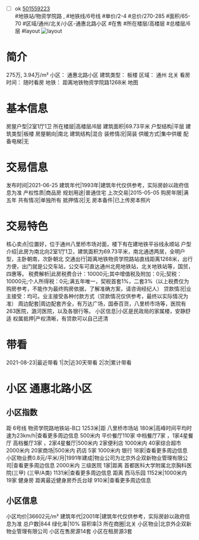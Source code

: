 - [ ] ok [501559223](https://bj.5i5j.com/ershoufang/501559223.html)  
 #地铁站/物资学院路 ,  #地铁线/6号线
#单价/2-4 #总价/270-285 #面积/65-70   #区域/通州/北关/小区-通惠北路小区 #在售 #所在楼层/高楼层 #总楼层/6层 #layout 
![layout](http://image2a.5i5j.com/bdir/layout/521991.jpg_P5.jpg) 
# 简介 
 275万,  3.94万/m² 
小区： 通惠北路小区
建筑类型： 板楼
区域： 通州 北关
看房时间： 随时看房
地铁： 距离地铁物资学院路1268米 地图
# 基本信息 
 房屋户型|2室1厅1卫
所在楼层|高楼层/6层
建筑面积|69.73平米
户型结构|平层
建筑类型|板楼
房屋朝向|南北
建筑结构|混合
装修情况|简装
供暖方式|集中供暖
配备电梯|无
# 交易信息 
 发布时间|2021-06-25
建筑年代|1993年|建筑年代仅供参考，实际房龄以政府信息为准
产权性质|商品房
规划用途|普通住宅
上次交易|2015-05-05
购房年限|满五年
共有情况|单独所有
抵押情况|无
房本备件|已上传房本照片
# 交易特色 
 核心卖点|位置好，位于通州八里桥市场对面，楼下有在建地铁平谷线永顺站
户型介绍|此房为南北向2室1厅1卫，建筑面积为69.73平米，南北通透两居，全明户型，主卧朝南，次卧朝北
交通出行|距离地铁物资学院路站直线距离1268米，出行方便，出门就是公交车站，公交车可直达通州北苑地铁站，北关地铁站等，国贸，四惠等。
税费解析|此房税费合计：10000元;其中增值税及附加：0元;契税：10000元;个人所得税：0元;满五年唯一，契税首套1%，二套3%（以上税费仅为购房参考，不能作为最终购房依据，了解准确方案，请咨询经纪人）
贷款情况|业主接受：均可。业主接受各种付款方式（贷款情况仅供参考，最终以实际情况为准）
周边配套|周边配套齐全，有万达广场，国泰百货，八里桥市场等，医院有263医院，潞河医院，以及各银行等。
小区信息|小区是民政局的家属楼，安静舒适
权属抵押|产权清晰，有贷款可以自己还清
# 带看 
 2021-08-23|最近带看	 1|次|近30天带看	 2|次|累计带看
# 小区 通惠北路小区
## 小区指数 
 距 6号线 物资学院路地铁站-B口 1253米|距 八里桥市场站 180米|高峰时间平均时速为23km/h|查看更多周边信息
500米内 平价餐厅110家
中档餐厅7家 ，1家4星餐厅
高档餐厅3家 ，2家4星餐厅|500米内 2家便利店
1000米内 40家综合超市
2000米内 20家商场|500米内 药店 5家
1000米内 银行 18家|查看更多周边信息
小区物业费0.8元/平米/月|1991年建成|物业公司为北京外企双新物业管理有限公司|查看更多周边信息
2000米内 三级医院 1家|距离 首都医科大学附属北京胸科医院(三甲) (三甲/A类) 1131米|查看更多周边信息
距离 西马乐园 1152米|1000米内 19家 健身房
距离最近健身房乔氏台球 910米|查看更多周边信息
## 小区信息 
 小区均价|36602元/m²
建筑年代|2001年|建筑年代仅供参考，实际房龄以政府信息为准
总户数|844
绿化率|10%
容积率|3
所在商圈|北关
小区物业|北京外企双新物业管理有限公司
小区在售房源14套
小区在租房源3套
